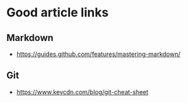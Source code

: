 # Good article links

## Markdown

- https://guides.github.com/features/mastering-markdown/

## Git

- https://www.keycdn.com/blog/git-cheat-sheet
